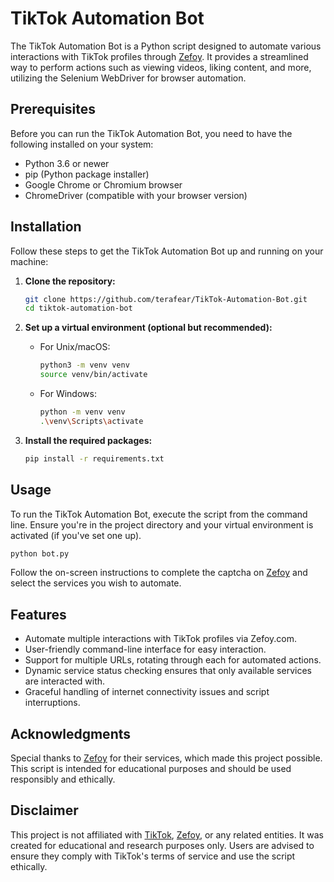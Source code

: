 # TikTok Automation Bot

The TikTok Automation Bot is a Python script designed to automate various interactions with TikTok profiles through [Zefoy](https://zefoy.com/). It provides a streamlined way to perform actions such as viewing videos, liking content, and more, utilizing the Selenium WebDriver for browser automation.

## Prerequisites

Before you can run the TikTok Automation Bot, you need to have the following installed on your system:

- Python 3.6 or newer
- pip (Python package installer)
- Google Chrome or Chromium browser
- ChromeDriver (compatible with your browser version)

## Installation

Follow these steps to get the TikTok Automation Bot up and running on your machine:

1. **Clone the repository:**

   ```sh
   git clone https://github.com/terafear/TikTok-Automation-Bot.git
   cd tiktok-automation-bot
   ```

2. **Set up a virtual environment (optional but recommended):**

   - For Unix/macOS:

     ```sh
     python3 -m venv venv
     source venv/bin/activate
     ```

   - For Windows:

     ```sh
     python -m venv venv
     .\venv\Scripts\activate
     ```

3. **Install the required packages:**

   ```sh
   pip install -r requirements.txt
   ```

## Usage

To run the TikTok Automation Bot, execute the script from the command line. Ensure you're in the project directory and your virtual environment is activated (if you've set one up).

```sh
python bot.py
```

Follow the on-screen instructions to complete the captcha on [Zefoy](https://zefoy.com/) and select the services you wish to automate.

## Features

- Automate multiple interactions with TikTok profiles via Zefoy.com.
- User-friendly command-line interface for easy interaction.
- Support for multiple URLs, rotating through each for automated actions.
- Dynamic service status checking ensures that only available services are interacted with.
- Graceful handling of internet connectivity issues and script interruptions.

## Acknowledgments

Special thanks to [Zefoy](https://zefoy.com/) for their services, which made this project possible. This script is intended for educational purposes and should be used responsibly and ethically.

## Disclaimer

This project is not affiliated with [TikTok](https://www.tiktok.com/), [Zefoy](https://zefoy.com/), or any related entities. It was created for educational and research purposes only. Users are advised to ensure they comply with TikTok's terms of service and use the script ethically.
